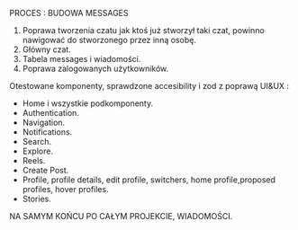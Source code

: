 PROCES : BUDOWA MESSAGES

1. Poprawa tworzenia czatu jak ktoś już stworzył taki czat, powinno nawigować do stworzonego przez inną osobę.
2. Główny czat.
3. Tabela messages i wiadomości.
4. Poprawa zalogowanych użytkowników.

Otestowane komponenty, sprawdzone accesibility i zod z poprawą UI&UX :

- Home i wszystkie podkomponenty.
- Authentication.
- Navigation.
- Notifications.
- Search.
- Explore.
- Reels.
- Create Post.
- Profile, profile details, edit profile, switchers, home profile,proposed profiles, hover profiles.
- Stories.

NA SAMYM KOŃCU PO CAŁYM PROJEKCIE, WIADOMOŚCI.
